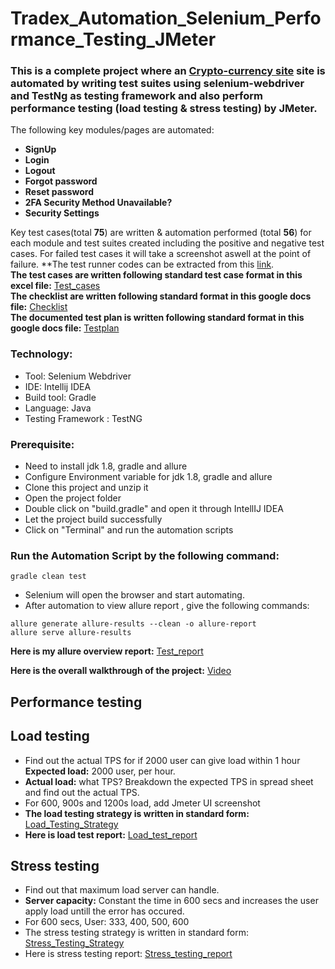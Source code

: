 # Tradex_Automation_Selenium_Performance_Testing_JMeter
### This is a complete project where an [Crypto-currency site](https://exchange-tradex.nftarttoken.xyz/) site is automated by writing test suites using selenium-webdriver and TestNg as testing framework and also perform performance testing (load testing & stress testing) by JMeter.
The following key modules/pages are automated:
- **SignUp** 
- **Login**
- **Logout**
- **Forgot password**
- **Reset password**
- **2FA Security Method Unavailable?**
- **Security Settings**

Key test cases(total **75**) are written & automation performed (total **56**) for each module and test suites created including the positive and negative test cases.
For failed test cases it will take a screenshot aswell at the point of failure.
**The test runner codes can be extracted from this [link](https://github.com/tanvirmitul/Tradex_Automation_Selenium_Performance_Testing_JMeter/tree/main/src/test/java/testrunner).</br>
**The test cases are written following standard test case format in this excel file:**
[Test_cases](https://docs.google.com/spreadsheets/d/1mXh8u5QwzKij1wrGjaf6hGOwgcsra5Zl6mkPvbuaRsY/edit?usp=sharing) </br>
**The checklist are written following standard format in this google docs file:**
[Checklist](https://drive.google.com/file/d/1EfPJvi9S8yPvjQOLY1LoOV2oVSeFKVEZ/view?usp=sharing) </br>
**The documented test plan is written following standard format in this google docs file:**
[Testplan](https://drive.google.com/file/d/15NUeBli3kFdyMXcrnEwzHOivbiq53Y2r/view?usp=sharing) </br>

### Technology: </br>
- Tool: Selenium Webdriver
- IDE: Intellij IDEA
- Build tool: Gradle
- Language: Java
- Testing Framework : TestNG

### Prerequisite: </br>
- Need to install jdk 1.8, gradle and allure
- Configure Environment variable for jdk 1.8, gradle and allure
- Clone this project and unzip it
- Open the project folder
- Double click on "build.gradle" and open it through IntellIJ IDEA
- Let the project build successfully
- Click on "Terminal" and run the automation scripts

### Run the Automation Script by the following command:
 ```
 gradle clean test 
 ```
- Selenium will open the browser and start automating.
- After automation to view allure report , give the following commands:
 ```
allure generate allure-results --clean -o allure-report
allure serve allure-results
 ```

**Here is my allure overview report:** [Test_report](https://drive.google.com/file/d/1OSDWwJMzDtZUMTebgL_trGctwWzHoy8h/view?usp=sharing) </br>

**Here is the overall walkthrough of the project:** [Video](https://drive.google.com/file/d/1l_4NF-x4bpDsFrXfGaIwO12qdkuEpN2S/view?usp=sharing)</br>

## Performance testing
## **Load testing**

- Find out the actual TPS for if 2000 user can give load within 1 hour **Expected load:** 2000 user, per hour.
- **Actual load:** what TPS? Breakdown the expected TPS in spread sheet and find out the actual TPS.
- For 600, 900s and 1200s load, add Jmeter UI screenshot </br>
- **The load testing strategy is written in standard form:**
[Load_Testing_Strategy](https://docs.google.com/spreadsheets/d/16JDx9z-FgROeiPNQ_qn99HGg8P8EmGqq4eknOJQk0Rw/edit?usp=share_link) </br>
- **Here is load test report:** [Load_test_report](https://docs.google.com/document/d/15kMCTkWHIP83fkNdq_rv3Pj6ySvJ6LJzDnXEh7dprIc/edit?usp=sharing) </br>

## **Stress testing**

- Find out that maximum load server can handle.
- **Server capacity:** Constant the time in 600 secs and increases the user apply load untill the error has occured.
- For 600 secs, User: 333, 400, 500, 600 </br>
- The stress testing strategy is written in standard form:
[Stress_Testing_Strategy](https://docs.google.com/spreadsheets/d/1Cixk2IkSrknw2MrhxBpv211NjK1r7uj9kGT8kx21XUs/edit?usp=sharing) </br>
- Here is stress testing report: [Stress_testing_report](https://drive.google.com/file/d/11Qpm7Ont9FkwSn4iE4TmuZdK_ygOB5Y2/view?usp=sharing) </br>
